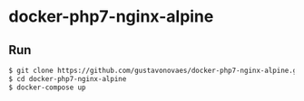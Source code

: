 # docker-php7-nginx-alpine

## Run

```sh
$ git clone https://github.com/gustavonovaes/docker-php7-nginx-alpine.git
$ cd docker-php7-nginx-alpine
$ docker-compose up 
```

